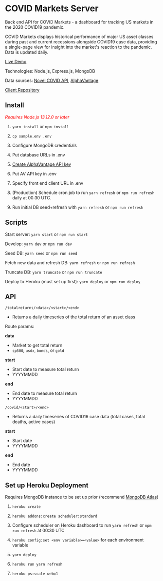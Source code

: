 # COVID Markets Server

Back end API for COVID Markets - a dashboard for tracking US markets in the 2020 COVID19 pandemic.

COVID Markets displays historical performance of major US asset classes during past and current recessions alongside COVID19 case data, providing a single-page view for insight into the market's reaction to the pandemic. Data is updated daily.

[Live Demo](https://covidmarkets.now.sh)

Technologies: Node.js, Express.js, MongoDB

Data sources: [Novel COVID API](https://corona.lmao.ninja/), [AlphaVantage](https://www.alphavantage.co/)

[Client Repository](https://github.com/jgrizzled/covidmarkets-client)

## Install

<span style="color:red">_Requires Node.js 13.12.0 or later_</span>

1. `yarn install` or `npm install`

2. `cp sample.env .env`

3. Configure MongoDB credentials

4. Put database URLs in .env

5. [Create AlphaVantage API key](https://www.alphavantage.co/support/#api-key)

6. Put AV API key in .env

7. Specify front end client URL in .env

8. (Production) Schedule cron job to run `yarn refresh` or `npm run refresh` daily at 00:30 UTC.

9. Run initial DB seed+refresh with `yarn refresh` or `npm run refresh`

## Scripts

Start server: `yarn start` or `npm run start`

Develop: `yarn dev` or `npm run dev`

Seed DB: `yarn seed` or `npm run seed`

Fetch new data and refresh DB: `yarn refresh` or `npm run refresh`

Truncate DB: `yarn truncate` or `npm run truncate`

Deploy to Heroku (must set up first): `yarn deploy` or `npm run deploy`

## API

`/totalreturns/<data>/<start>/<end>`

- Returns a daily timeseries of the total return of an asset class

Route params:

**data**

- Market to get total return
- `sp500`, `usdx`, `bonds`, or `gold`

**start**

- Start date to measure total return
- YYYYMMDD

**end**

- End date to measure total return
- YYYYMMDD

`/covid/<start>/<end>`

- Returns a daily timeseries of COVID19 case data (total cases, total deaths, active cases)

**start**

- Start date
- YYYYMMDD

**end**

- End date
- YYYYMMDD

## Set up Heroku Deployment

Requires MongoDB instance to be set up prior (recommend [MongoDB Atlas](https://www.mongodb.com/cloud/atlas))

1. `heroku create`

2. `heroku addons:create scheduler:standard`

3. Configure scheduler on Heroku dashboard to run `yarn refresh` or `npm run refresh` at 00:30 UTC

4. `heroku config:set <env variable>=<value>` for each environment variable

5. `yarn deploy`

6. `heroku run yarn refresh`

7. `heroku ps:scale web=1`
